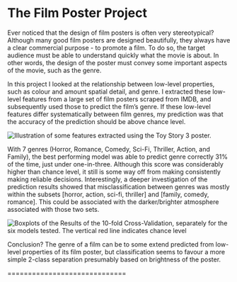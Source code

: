 # The Film Poster Project

Ever noticed that the design of film posters is often very stereotypical? Although many good film posters are designed beautifully, they always have a clear commercial purpose - to promote a film. To do so, the target audience must be able to understand quickly what the movie is about. In other words, the design of the poster must convey some important aspects of the movie, such as the genre.

In this project I looked at the relationship between low-level properties, such as colour and amount spatial detail, and genre. I extracted these low-level features from a large set of film posters scraped from IMDB, and subsequently used those to predict the film’s genre. If these low-level features differ systematically between film genres, my prediction was that the accuracy of the prediction should be above chance level.

![Illustration of some features extracted using the Toy Story 3 poster.](https://drive.google.com/uc?export=view&id=0B1M_z8zxOEmbck1HQzRoMVgtLTQ)

With 7 genres (Horror, Romance, Comedy, Sci-Fi, Thriller, Action, and Family), the best performing model was able to predict genre correctly 31% of the time, just under one-in-three. Although this score was considerably higher than chance level, it still is some way off from making consistently making reliable decisions. Interestingly, a deeper investigation of the prediction results showed that misclassification between genres was mostly within the subsets [horror, action, sci-fi, thriller] and [family, comedy, romance]. This could be associated with the darker/brighter atmosphere associated with those two sets.

![Boxplots of the Results of the 10-fold Cross-Validation, separately for the six models tested. The vertical red line indicates chance level](https://drive.google.com/uc?export=view&id=0B1M_z8zxOEmbaDZ6M2VqV0hFZVU)

Conclusion? The genre of a film can be to some extend predicted from low-level properties of its film poster, but classification seems to favour a more simple 2-class separation presumably based on brightness of the poster.

=============================
